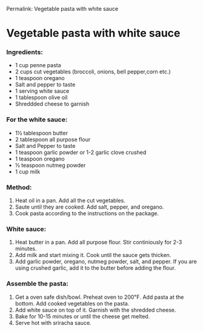 Permalink: Vegetable pasta with white sauce

# Vegetable pasta with white sauce

### Ingredients:
* 1 cup penne pasta
* 2 cups cut vegetables (broccoli, onions, bell pepper,corn etc.)
* 1 teaspoon oregano
* Salt and pepper to taste
* 1 serving white sauce
* 1 tablespoon olive oil
* Shreddded cheese to garnish

### For the white sauce: 
* 1½ tablespoon butter
* 2 tablespoon all purpose flour
* Salt and Pepper to taste
* 1 teaspoon garlic powder or 1-2 garlic clove crushed
* 1 teaspoon oregano
* ½ teaspoon nutmeg powder
* 1 cup milk 

### Method:
1. Heat oil in a pan. Add all the cut vegetables.
2. Saute until they are cooked. Add salt, pepper, and oregano. 
3. Cook pasta according to the instructions on the package. 

### White sauce:
1. Heat butter in a pan. Add all purpose flour. Stir continiously for 2-3 minutes. 
2. Add milk and start mixing it. Cook until the sauce gets thicken.
3. Add garlic powder, oregano, nutmeg powder, salt, and pepper. If you are using crushed garlic, add it to the butter before adding the flour. 

### Assemble the pasta:
1. Get a oven safe dish/bowl. Preheat oven to 200℉. Add pasta at the bottom. Add cooked vegetables on the pasta. 
2. Add white sauce on top of it. Garnish with the shredded cheese. 
3. Bake for 10-15 minutes or until the cheese get melted. 
4. Serve hot with sriracha sauce. 
